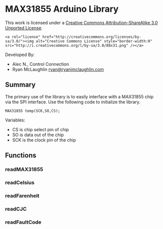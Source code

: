 MAX31855 Arduino Library
========================

This work is licensed under a <a rel="license" href="http://creativecommons.org/licenses/by-sa/3.0/">Creative Commons Attribution-ShareAlike 3.0 Unported License</a>.

	<a rel="license" href="http://creativecommons.org/licenses/by-sa/3.0/"><img alt="Creative Commons License" style="border-width:0" src="http://i.creativecommons.org/l/by-sa/3.0/88x31.png" /></a>
	
Developed By:

*   Alec N., Control Connection
*	Ryan McLaughlin <ryan@ryanjmclaughlin.com>


Summary
-------

The primary use of the library is to easily interface with a MAX31855 chip via the SPI interface.  Use the following code to initialize the library.

	MAX31855 temp(SCK,SO,CS);
	
Variables:	

*	CS is chip select pin of chip
*	SO is data out of the chip
*	SCK is the clock pin of the chip

Functions
---------

### readMAX31855
### readCelsius
### readFarenheit
### readCJC
### readFaultCode

